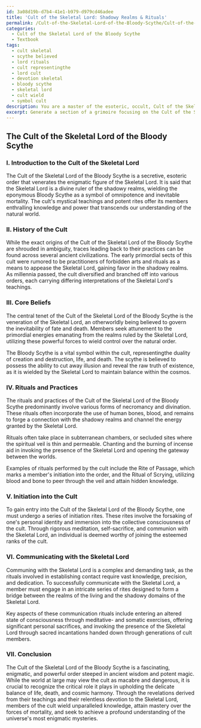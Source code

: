 ```yaml
---
id: 3a08d19b-d7b4-41e1-b979-d979cd46adee
title: 'Cult of the Skeletal Lord: Shadowy Realms & Rituals'
permalink: /Cult-of-the-Skeletal-Lord-of-the-Bloody-Scythe/Cult-of-the-Skeletal-Lord-Shadowy-Realms-Rituals/
categories:
  - Cult of the Skeletal Lord of the Bloody Scythe
  - Textbook
tags:
  - cult skeletal
  - scythe believed
  - lord rituals
  - cult representingthe
  - lord cult
  - devotion skeletal
  - bloody scythe
  - skeletal lord
  - cult wield
  - symbol cult
description: You are a master of the esoteric, occult, Cult of the Skeletal Lord of the Bloody Scythe and education, you have written many textbooks on the subject in ways that provide students with rich and deep understanding of the subject. You are being asked to write textbook-like sections on a topic and you do it with full context, explainability, and reliability in accuracy to the true facts of the topic at hand, in a textbook style that a student would easily be able to learn from, in a rich, engaging, and contextual way. Always include relevant context (such as formulas and history), related concepts, and in a way that someone can gain deep insights from.
excerpt: Generate a section of a grimoire focusing on the Cult of the Skeletal Lord of the Bloody Scythe, providing essential knowledge and understanding about its history, core beliefs, rituals, and practices, as well as the methods by which one may gain initiation into the cult. Include details on effective communication with the Skeletal Lord and descriptions of the symbolic significance of the Bloody Scythe in the cult's teachings.
---
```


## The Cult of the Skeletal Lord of the Bloody Scythe

### I. Introduction to the Cult of the Skeletal Lord

The Cult of the Skeletal Lord of the Bloody Scythe is a secretive, esoteric order that venerates the enigmatic figure of the Skeletal Lord. It is said that the Skeletal Lord is a divine ruler of the shadowy realms, wielding the eponymous Bloody Scythe as a symbol of omnipotence and inevitable mortality. The cult's mystical teachings and potent rites offer its members enthralling knowledge and power that transcends our understanding of the natural world.

### II. History of the Cult

While the exact origins of the Cult of the Skeletal Lord of the Bloody Scythe are shrouded in ambiguity, traces leading back to their practices can be found across several ancient civilizations. The early primordial sects of this cult were rumored to be practitioners of forbidden arts and rituals as a means to appease the Skeletal Lord, gaining favor in the shadowy realms. As millennia passed, the cult diversified and branched off into various orders, each carrying differing interpretations of the Skeletal Lord's teachings.

### III. Core Beliefs

The central tenet of the Cult of the Skeletal Lord of the Bloody Scythe is the veneration of the Skeletal Lord, an otherworldly being believed to govern the inevitability of fate and death. Members seek attunement to the primordial energies emanating from the realms ruled by the Skeletal Lord, utilizing these powerful forces to wield control over the natural order.

The Bloody Scythe is a vital symbol within the cult, representingthe duality of creation and destruction, life, and death. The scythe is believed to possess the ability to cut away illusion and reveal the raw truth of existence, as it is wielded by the Skeletal Lord to maintain balance within the cosmos.

### IV. Rituals and Practices

The rituals and practices of the Cult of the Skeletal Lord of the Bloody Scythe predominantly involve various forms of necromancy and divination. These rituals often incorporate the use of human bones, blood, and remains to forge a connection with the shadowy realms and channel the energy granted by the Skeletal Lord.

Rituals often take place in subterranean chambers, or secluded sites where the spiritual veil is thin and permeable. Chanting and the burning of incense aid in invoking the presence of the Skeletal Lord and opening the gateway between the worlds.

Examples of rituals performed by the cult include the Rite of Passage, which marks a member's initiation into the order, and the Ritual of Scrying, utilizing blood and bone to peer through the veil and attain hidden knowledge.

### V. Initiation into the Cult

To gain entry into the Cult of the Skeletal Lord of the Bloody Scythe, one must undergo a series of initiation rites. These rites involve the forsaking of one's personal identity and immersion into the collective consciousness of the cult. Through rigorous meditation, self-sacrifice, and communion with the Skeletal Lord, an individual is deemed worthy of joining the esteemed ranks of the cult.

### VI. Communicating with the Skeletal Lord

Communing with the Skeletal Lord is a complex and demanding task, as the rituals involved in establishing contact require vast knowledge, precision, and dedication. To successfully communicate with the Skeletal Lord, a member must engage in an intricate series of rites designed to form a bridge between the realms of the living and the shadowy domains of the Skeletal Lord.

Key aspects of these communication rituals include entering an altered state of consciousness through meditative- and somatic exercises, offering significant personal sacrifices, and invoking the presence of the Skeletal Lord through sacred incantations handed down through generations of cult members.

### VII. Conclusion

The Cult of the Skeletal Lord of the Bloody Scythe is a fascinating, enigmatic, and powerful order steeped in ancient wisdom and potent magic. While the world at large may view the cult as macabre and dangerous, it is crucial to recognize the critical role it plays in upholding the delicate balance of life, death, and cosmic harmony. Through the revelations derived from their teachings and their relentless devotion to the Skeletal Lord, members of the cult wield unparalleled knowledge, attain mastery over the forces of mortality, and seek to achieve a profound understanding of the universe's most enigmatic mysteries.
